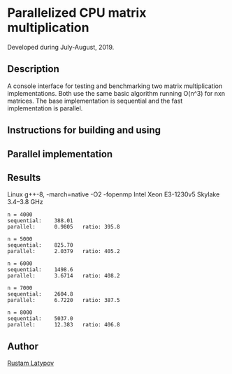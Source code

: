 # Parallelized CPU matrix multiplication 

Developed during July-August, 2019.

## Description

A console interface for testing and benchmarking two matrix multiplication implementations. Both use the same basic algorithm running O(n^3) for nxn matrices. The base implementation is sequential and the fast implementation is parallel. 

## Instructions for building and using


## Parallel implementation


## Results
Linux g++-8, -march=native -O2 -fopenmp 
Intel Xeon E3-1230v5 Skylake 3.4–3.8 GHz

```
n = 4000
sequential:    388.01
parallel:      0.9805	ratio: 395.8

n = 5000
sequential:    825.70
parallel:      2.0379   ratio: 405.2

n = 6000
sequential:    1498.6 
parallel:      3.6714	ratio: 408.2
  
n = 7000
sequential:    2604.8
parallel:      6.7220	ratio: 387.5    

n = 8000
sequential:    5037.0
parallel:      12.383 	ratio: 406.8     
```

## Author

[Rustam Latypov](mailto:rustam.latypov@aalto.fi)
